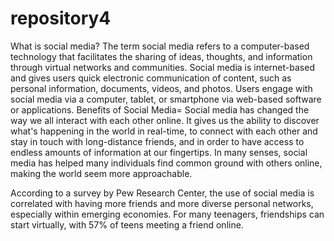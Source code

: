 # repository4
What is social media?
The term social media refers to a computer-based technology that facilitates the sharing of ideas, thoughts, and information through virtual networks and communities. Social media is internet-based and gives users quick electronic communication of content, such as personal information, documents, videos, and photos. Users engage with social media via a computer, tablet, or smartphone via web-based software or applications. 
Benefits of Social Media=
Social media has changed the way we all interact with each other online. It gives us the ability to discover what's happening in the world in real-time, to connect with each other and stay in touch with long-distance friends, and in order to have access to endless amounts of information at our fingertips. In many senses, social media has helped many individuals find common ground with others online, making the world seem more approachable.

According to a survey by Pew Research Center, the use of social media is correlated with having more friends and more diverse personal networks, especially within emerging economies.
 For many teenagers, friendships can start virtually, with 57% of teens meeting a friend online.
